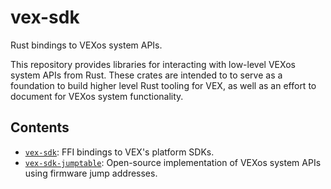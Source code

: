 # vex-sdk

Rust bindings to VEXos system APIs.

This repository provides libraries for interacting with low-level VEXos system APIs from Rust. These crates are intended to to serve as a foundation to build higher level Rust tooling for VEX, as well as an effort to document for VEXos system functionality.

## Contents

- [`vex-sdk`]: FFI bindings to VEX's platform SDKs.
- [`vex-sdk-jumptable`]: Open-source implementation of VEXos system APIs using firmware jump addresses.

[`vex-sdk`]: ./packages/vex-sdk
[`vex-sdk-jumptable`]: ./packages/vex-sdk-jumptable
